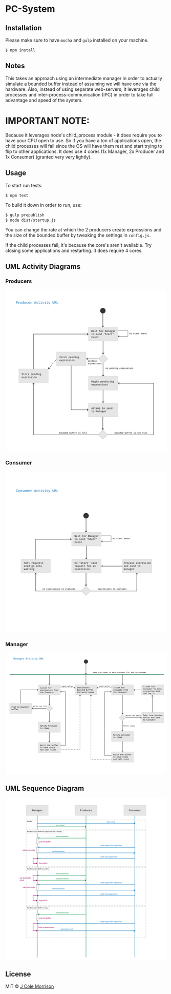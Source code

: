 # PC-System

## Installation

Please make sure to have `mocha` and `gulp` installed on your machine.

```
$ npm install
```

## Notes

This takes an approach using an intermediate manager in order to actually simulate a bounded buffer instead of assuming we will have one via the hardware.  Also, instead of using separate web-servers, it leverages child processes and inter-process-communication (IPC) in order to take full advantage and speed of the system.

# IMPORTANT NOTE:

Because it leverages node's child_process module - it does require you to have your CPU open to use.  So if you have a ton of applications open, the child processes will fail since the OS will have them rest and start trying to flip to other applications.  It does use 4 cores (1x Manager, 2x Producer and 1x Consumer) (granted very very lightly).

## Usage

To start run tests:

```
$ npm test
```

To build it down in order to run, use:

```
$ gulp prepublish
$ node dist/startup.js
```

You can change the rate at which the 2 producers create expressions and the size of the bounded buffer by tweaking the settings in `config.js`.

If the child processes fail, it's because the core's aren't available.  Try closing some applications and restarting.  It does require 4 cores.


## UML Activity Diagrams

### Producers

![Producer Activity UML Diagram](/img/producer-uml-activity.png?raw=true)

### Consumer

![Consumer Activity UML Diagram](/img/consumer-uml-activity.png?raw=true)

### Manager

![Manager Activity UML Diagram](/img/manager-uml-activity.png?raw=true)

## UML Sequence Diagram

![UML Sequence Diagram](/img/pc-sequence-uml.png?raw=true)

## License

MIT © [J Cole Morrison](start.jcolemorrison.com)

